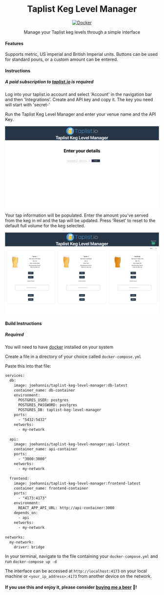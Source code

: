 <h1 align="center">
  <strong>Taplist Keg Level Manager</strong>
</h1>

<p align="center">
  <a href="https://hub.docker.com/r/joehannis/taplist-keg-level-manager">
    <img src="https://img.shields.io/badge/-Docker-2496ED?style=for-the-badge&logo=docker&logoColor=white" width="150" height="50" alt="Docker">
  </a>
</p>

<p align="center">
  Manage your Taplist keg levels through a simple interface
</p>

#### Features

Supports metric, US imperial and British Imperial units. Buttons can be used for standard pours, or a custom amount can be entered.

#### Instructions

##### A paid subscription to [taplist.io](https://taplist.io) is required

Log into your taplist.io account and select 'Account' in the navigation bar and then 'Integrations'. Create and API key and copy it. The key you need will start with 'secret-'

Run the Taplist Keg Level Manager and enter your venue name and the API Key.

![](./taplist-keg-level-manager-first.png)

Your tap information will be populated. Enter the amount you've served from the keg in ml and the tap will be updated. Press 'Reset' to reset to the default full volume for the keg selected.

![](./taplist-keg-level-manager-main.png)

#### Build Instructions

##### Required

You will need to have [docker](https://www.docker.com) installed on your system

Create a file in a directory of your choice called ```docker-compose.yml```

Paste this into that file:

```
services:
  db:
    image: joehannis/taplist-keg-level-manager:db-latest
    container_name: db-container
    environment:
      POSTGRES_USER: postgres
      POSTGRES_PASSWORD: postgres
      POSTGRES_DB: taplist-keg-level-manager
    ports:
      - "5432:5432"
    networks:
      - my-network

  api:
    image: joehannis/taplist-keg-level-manager:api-latest
    container_name: api-container
    ports:
      - "3000:3000"
    networks:
      - my-network

  frontend:
    image: joehannis/taplist-keg-level-manager:frontend-latest
    container_name: frontend-container
    ports:
      - "4173:4173"
    environment:
      REACT_APP_API_URL: http://api-container:3000
    depends_on:
      - api
    networks:
      - my-network

networks:
  my-network:
    driver: bridge
```
In your terminal, navigate to the file containing your ```docker-compose.yml``` and run ```docker-compose up -d```

The interface can be accessed at ```http://localhost:4173``` on your local machine or ```<your_ip_address>:4173``` from another device on the network.

#### If you use this and enjoy it, please consider [buying me a beer](https://www.buymeacoffee.com/joehannisjp) 🍺!
